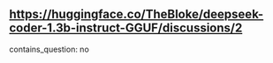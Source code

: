 ## https://huggingface.co/TheBloke/deepseek-coder-1.3b-instruct-GGUF/discussions/2

contains_question: no